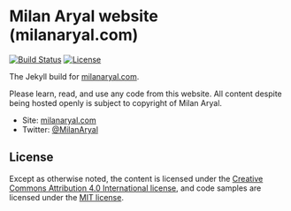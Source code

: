 # Milan Aryal website (milanaryal.com)

[![Build Status](https://travis-ci.org/MilanAryal/milanaryal.github.io.svg?branch=master)](https://travis-ci.org/MilanAryal/milanaryal.github.io)
[![License](https://img.shields.io/github/license/MilanAryal/milanaryal.github.io.svg?branch=master)](https://github.com/MilanAryal/milanaryal.github.io/blob/master/LICENSE)

The Jekyll build for [milanaryal.com](http://milanaryal.com).

Please learn, read, and use any code from this website. All content despite being hosted openly is subject to copyright of Milan Aryal.

* Site: [milanaryal.com](http://milanaryal.com)
* Twitter: [@MilanAryal](https://twitter.com/MilanAryal)

## License

Except as otherwise noted, the content is licensed under the [Creative Commons Attribution 4.0 International license](https://creativecommons.org/licenses/by/4.0/), and code samples are licensed under the [MIT license](https://github.com.com/MilanAryal/milanaryal.github.io/blob/master/LICENSE).
